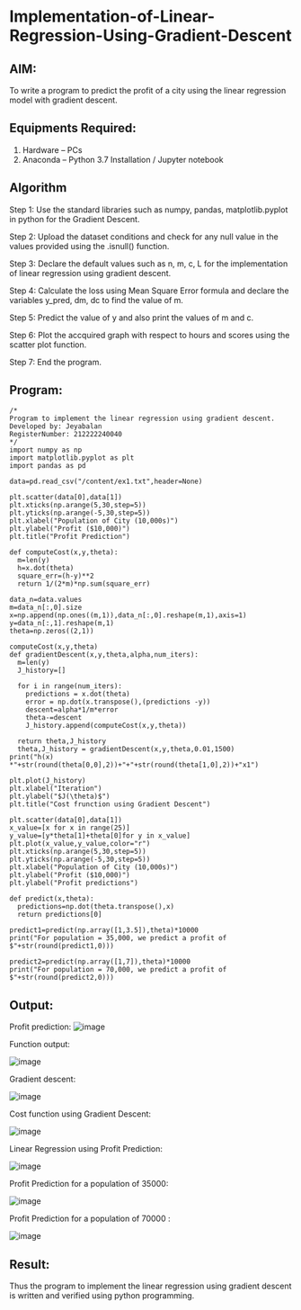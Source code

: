 # Implementation-of-Linear-Regression-Using-Gradient-Descent

## AIM:
To write a program to predict the profit of a city using the linear regression model with gradient descent.

## Equipments Required:
1. Hardware – PCs
2. Anaconda – Python 3.7 Installation / Jupyter notebook

## Algorithm

Step 1: Use the standard libraries such as numpy, pandas, matplotlib.pyplot in python for the Gradient Descent.

Step 2: Upload the dataset conditions and check for any null value in the values provided using the .isnull() function.

Step 3: Declare the default values such as n, m, c, L for the implementation of linear regression using gradient descent.

Step 4: Calculate the loss using Mean Square Error formula and declare the variables y_pred, dm, dc to find the value of m.

Step 5: Predict the value of y and also print the values of m and c.

Step 6: Plot the accquired graph with respect to hours and scores using the scatter plot function.

Step 7: End the program.

## Program:
```
/*
Program to implement the linear regression using gradient descent.
Developed by: Jeyabalan
RegisterNumber: 212222240040
*/
import numpy as np
import matplotlib.pyplot as plt
import pandas as pd

data=pd.read_csv("/content/ex1.txt",header=None)

plt.scatter(data[0],data[1])
plt.xticks(np.arange(5,30,step=5))
plt.yticks(np.arange(-5,30,step=5))
plt.xlabel("Population of City (10,000s)")
plt.ylabel("Profit ($10,000)")
plt.title("Profit Prediction")

def computeCost(x,y,theta):
  m=len(y)
  h=x.dot(theta)
  square_err=(h-y)**2
  return 1/(2*m)*np.sum(square_err)
  
data_n=data.values
m=data_n[:,0].size
x=np.append(np.ones((m,1)),data_n[:,0].reshape(m,1),axis=1)
y=data_n[:,1].reshape(m,1)
theta=np.zeros((2,1))

computeCost(x,y,theta)
def gradientDescent(x,y,theta,alpha,num_iters):
  m=len(y)
  J_history=[]

  for i in range(num_iters):
    predictions = x.dot(theta)
    error = np.dot(x.transpose(),(predictions -y))
    descent=alpha*1/m*error
    theta-=descent
    J_history.append(computeCost(x,y,theta))

  return theta,J_history
  theta,J_history = gradientDescent(x,y,theta,0.01,1500)
print("h(x) *"+str(round(theta[0,0],2))+"+"+str(round(theta[1,0],2))+"x1")

plt.plot(J_history)
plt.xlabel("Iteration")
plt.ylabel("$J(\theta)$")
plt.title("Cost frunction using Gradient Descent")

plt.scatter(data[0],data[1])
x_value=[x for x in range(25)]
y_value=[y*theta[1]+theta[0]for y in x_value]
plt.plot(x_value,y_value,color="r")
plt.xticks(np.arange(5,30,step=5))
plt.yticks(np.arange(-5,30,step=5))
plt.xlabel("Population of City (10,000s)")
plt.ylabel("Profit ($10,000)")
plt.ylabel("Profit predictions")

def predict(x,theta):
  predictions=np.dot(theta.transpose(),x)
  return predictions[0]

predict1=predict(np.array([1,3.5]),theta)*10000
print("For population = 35,000, we predict a profit of $"+str(round(predict1,0)))

predict2=predict(np.array([1,7]),theta)*10000
print("For population = 70,000, we predict a profit of $"+str(round(predict2,0)))
```

## Output:
Profit prediction:
![image](https://github.com/jeyaqbalan7/Implementation-of-Linear-Regression-Using-Gradient-Descent/assets/119393851/01f36032-732f-4fd8-b7e0-259f90ff53a9)

Function output:

![image](https://github.com/jeyaqbalan7/Implementation-of-Linear-Regression-Using-Gradient-Descent/assets/119393851/f9450973-8733-4fa4-a037-25aa384029d3)

Gradient descent:

![image](https://github.com/jeyaqbalan7/Implementation-of-Linear-Regression-Using-Gradient-Descent/assets/119393851/2ae5c070-223c-4d31-a45e-d8b63c095b7b)

Cost function using Gradient Descent:

![image](https://github.com/jeyaqbalan7/Implementation-of-Linear-Regression-Using-Gradient-Descent/assets/119393851/464a4a6c-e258-4b8e-b1be-e974e38d3c9f)

Linear Regression using Profit Prediction:

![image](https://github.com/jeyaqbalan7/Implementation-of-Linear-Regression-Using-Gradient-Descent/assets/119393851/e855b43f-fd25-4161-892b-a9ce3a4f4ade)

Profit Prediction for a population of 35000:

![image](https://github.com/jeyaqbalan7/Implementation-of-Linear-Regression-Using-Gradient-Descent/assets/119393851/e7d31c88-c41b-41da-8882-14c49bf58307)

Profit Prediction for a population of 70000 :

![image](https://github.com/jeyaqbalan7/Implementation-of-Linear-Regression-Using-Gradient-Descent/assets/119393851/11717915-c7b8-4e8e-91d4-d91ee42106ae)

## Result:
Thus the program to implement the linear regression using gradient descent is written and verified using python programming.
